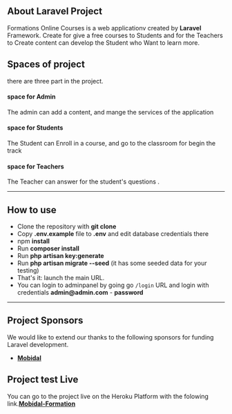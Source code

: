 
## About Laravel Project 

Formations Online Courses is a web applicationv created by **Laravel** Framework. Create for give a free courses to Students and for the Teachers to Create content can develop the Student who Want to learn more. 

## Spaces of project
there are three part in the project.

#### space for Admin 
The admin can add a content, and mange the services of the application

#### space for Students 
The Student can Enroll in a course, and go to the classroom for begin the track

#### space for Teachers
The Teacher can answer for the student's questions .

---

## How to use

- Clone the repository with __git clone__
- Copy __.env.example__ file to __.env__ and edit database credentials there
- npm __install__
- Run __composer install__
- Run __php artisan key:generate__
- Run __php artisan migrate --seed__ (it has some seeded data for your testing)
- That's it: launch the main URL. 
- You can login to adminpanel by going go `/login` URL and login with credentials __admin@admin.com__ - __password__ 

---


## Project Sponsors

We would like to extend our thanks to the following sponsors for funding Laravel development. 

- **[Mobidal](https://mobidal.com/)**

## Project test Live
You can go to the project live on the Heroku Platform with the folowing link.**[Mobidal-Formation](http://mobidal-formations.herokuapp.com/)**




